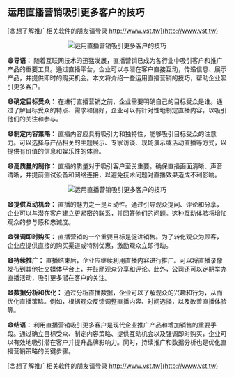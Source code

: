 ## **运用直播营销吸引更多客户的技巧**

[😍想了解推广相关软件的朋友请登录 http://www.vst.tw](http://www.vst.tw)

 <center><img src="https://vst.tw/MP4/tuiguang/png/8.png" alt="运用直播营销吸引更多客户的技巧"></center>

**😄导语：**
随着互联网技术的迅猛发展，直播营销已成为各行业中吸引客户和推广产品的重要工具。通过直播平台，企业可以与潜在客户直接互动，传递信息、展示产品，并提供即时的购买机会。本文将介绍一些运用直播营销的技巧，帮助企业吸引更多客户。

**😄确定目标受众：**
在进行直播营销之前，企业需要明确自己的目标受众是谁。通过了解目标受众的特点、需求和偏好，企业可以有针对性地制定直播内容，以吸引他们的关注和参与。

**😄制定内容策略：**
直播内容应具有吸引力和独特性，能够吸引目标受众的注意力。可以选择与产品相关的主题展示、专家访谈、现场演示或活动直播等方式，以提供有价值的信息和娱乐性的体验。

**😄高质量的制作：**
直播的质量对于吸引客户至关重要。确保直播画面清晰、声音清晰，并提前测试设备和网络连接，以避免技术问题对直播效果造成不利影响。

 <center><img src="https://vst.tw/MP4/tuiguang/png/1.png" alt="运用直播营销吸引更多客户的技巧"></center>

**😄提供互动机会：**
直播的魅力之一是互动性。通过引导观众提问、评论和分享，企业可以与潜在客户建立更紧密的联系，并回答他们的问题。这种互动体验将增加观众的参与感和忠诚度。

**😄强调即时购买：**
直播营销的一个重要目标是促进销售。为了转化观众为顾客，企业应提供直接的购买渠道或特别优惠，激励观众立即行动。

**😄持续推广：**
直播结束后，企业应继续利用直播内容进行推广。可以将直播录像发布到其他社交媒体平台上，并鼓励观众分享和评论。此外，公司还可以定期举办直播活动，吸引更多潜在客户的关注。

**😄数据分析和优化：**
通过分析直播数据，企业可以了解观众的兴趣和行为，从而优化直播策略。例如，根据观众反馈调整直播内容、时间选择，以及改善直播体验等。

**😄结语：**
利用直播营销吸引更多客户是现代企业推广产品和增加销售的重要手段。通过确立目标受众、制定内容策略、提供互动机会以及强调即时购买，企业可以有效地吸引潜在客户并提升品牌影响力。同时，持续推广和数据分析也是优化直播营销策略的关键步骤。

[😍想了解推广相关软件的朋友请登录 http://www.vst.tw](http://www.vst.tw)



